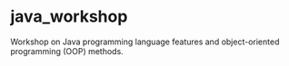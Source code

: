 # java_workshop
Workshop on Java programming language features and object-oriented programming (OOP) methods.

